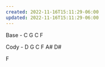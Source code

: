 ```yaml
---
created: 2022-11-16T15:11:29-06:00
updated: 2022-11-16T15:11:29-06:00
---
```


Base - C G C F

Cody - D G C F A# D#

F

